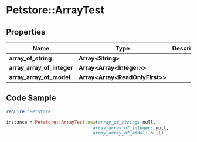 # Petstore::ArrayTest

## Properties

Name | Type | Description | Notes
------------ | ------------- | ------------- | -------------
**array_of_string** | **Array&lt;String&gt;** |  | [optional] 
**array_array_of_integer** | **Array&lt;Array&lt;Integer&gt;&gt;** |  | [optional] 
**array_array_of_model** | **Array&lt;Array&lt;ReadOnlyFirst&gt;&gt;** |  | [optional] 

## Code Sample

```ruby
require 'Petstore'

instance = Petstore::ArrayTest.new(array_of_string: null,
                                 array_array_of_integer: null,
                                 array_array_of_model: null)
```


